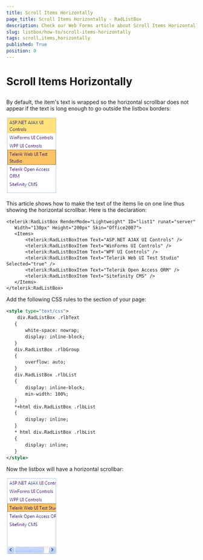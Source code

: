```yaml
---
title: Scroll Items Horizontally
page_title: Scroll Items Horizontally - RadListBox
description: Check our Web Forms article about Scroll Items Horizontally.
slug: listbox/how-to/scroll-items-horizontally
tags: scroll,items,horizontally
published: True
position: 0
---
```


# Scroll Items Horizontally

## 

By default, the item's text is wrapped so the horizontal scrollbar does not appear if the text is long enough to go outside the listbox borders:

![No scroll](images/listbox_no_scroll.png)

This article shows how to make the text of the items lie on one line thus showing the horizontal scrollbar. Here is the declaration:

````ASPNET	     
<telerik:RadListBox RenderMode="Lightweight" ID="list1" runat="server"
   Width="130px" Height="200px" Skin="Office2007">
   <Items>
	   <telerik:RadListBoxItem Text="ASP.NET AJAX UI Controls" />
	   <telerik:RadListBoxItem Text="WinForms UI Controls" />
	   <telerik:RadListBoxItem Text="WPF UI Controls" />
	   <telerik:RadListBoxItem Text="Telerik Web UI Test Studio" Selected="true" />
	   <telerik:RadListBoxItem Text="Telerik Open Access ORM" />
	   <telerik:RadListBoxItem Text="Sitefinity CMS" />
   </Items>
</telerik:RadListBox> 
````



Add the following CSS rules to the <HEAD> section of your page:

````XML	     
<style type="text/css">
	div.RadListBox .rlbText
   {
	   white-space: nowrap;
	   display: inline-block;
   }
   div.RadListBox .rlbGroup
   {
	   overflow: auto;
   }
   div.RadListBox .rlbList
   {
	   display: inline-block;
	   min-width: 100%;
   }
   *+html div.RadListBox .rlbList
   {
	   display: inline;
   }
   * html div.RadListBox .rlbList
   {
	   display: inline;
   }
</style> 
````

Now the listbox will have a horizontal scrollbar:

![Horizontal Scrolling](images/listbox_horizontal_scrolling.png)

